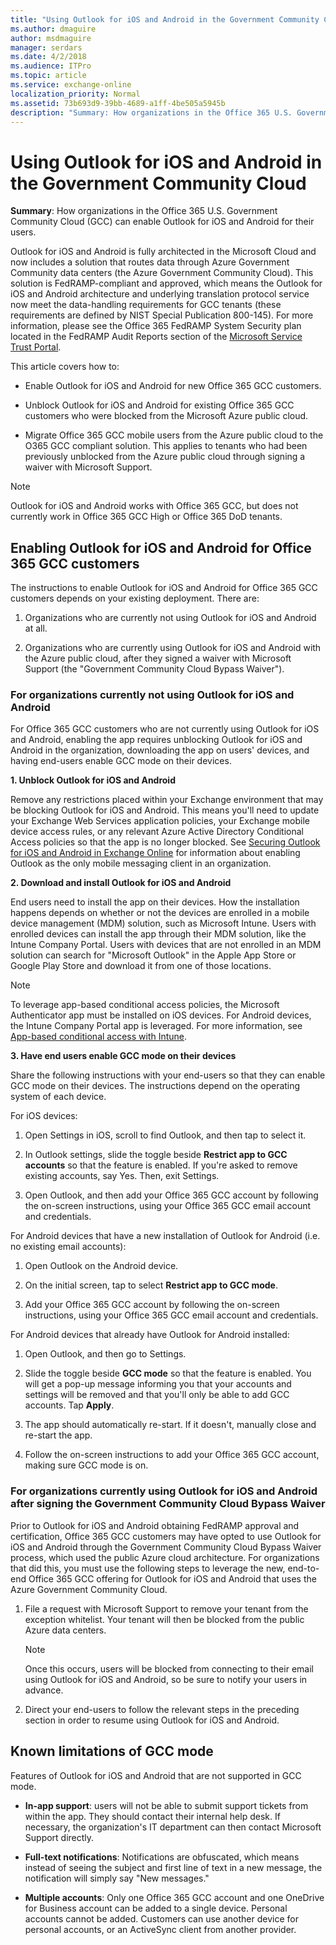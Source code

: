 ```yaml
---
title: "Using Outlook for iOS and Android in the Government Community Cloud"
ms.author: dmaguire
author: msdmaguire
manager: serdars
ms.date: 4/2/2018
ms.audience: ITPro
ms.topic: article
ms.service: exchange-online
localization_priority: Normal
ms.assetid: 73b693d9-39bb-4689-a1ff-4be505a5945b
description: "Summary: How organizations in the Office 365 U.S. Government Community Cloud (GCC) can enable Outlook for iOS and Android for their users."
---
```


# Using Outlook for iOS and Android in the Government Community Cloud

 **Summary**: How organizations in the Office 365 U.S. Government Community Cloud (GCC) can enable Outlook for iOS and Android for their users.
  
Outlook for iOS and Android is fully architected in the Microsoft Cloud and now includes a solution that routes data through Azure Government Community data centers (the Azure Government Community Cloud). This solution is FedRAMP-compliant and approved, which means the Outlook for iOS and Android architecture and underlying translation protocol service now meet the data-handling requirements for GCC tenants (these requirements are defined by NIST Special Publication 800-145). For more information, please see the Office 365 FedRAMP System Security plan located in the FedRAMP Audit Reports section of the [Microsoft Service Trust Portal](https://servicetrust.microsoft.com/). 
  
This article covers how to:
  
- Enable Outlook for iOS and Android for new Office 365 GCC customers.
    
- Unblock Outlook for iOS and Android for existing Office 365 GCC customers who were blocked from the Microsoft Azure public cloud.
    
- Migrate Office 365 GCC mobile users from the Azure public cloud to the O365 GCC compliant solution. This applies to tenants who had been previously unblocked from the Azure public cloud through signing a waiver with Microsoft Support.
    
> [!NOTE]
> Outlook for iOS and Android works with Office 365 GCC, but does not currently work in Office 365 GCC High or Office 365 DoD tenants. 
  
## Enabling Outlook for iOS and Android for Office 365 GCC customers

The instructions to enable Outlook for iOS and Android for Office 365 GCC customers depends on your existing deployment. There are:
  
1. Organizations who are currently not using Outlook for iOS and Android at all.
    
2. Organizations who are currently using Outlook for iOS and Android with the Azure public cloud, after they signed a waiver with Microsoft Support (the "Government Community Cloud Bypass Waiver").
    
### For organizations currently not using Outlook for iOS and Android

For Office 365 GCC customers who are not currently using Outlook for iOS and Android, enabling the app requires unblocking Outlook for iOS and Android in the organization, downloading the app on users' devices, and having end-users enable GCC mode on their devices.
  
 **1. Unblock Outlook for iOS and Android**
  
Remove any restrictions placed within your Exchange environment that may be blocking Outlook for iOS and Android. This means you'll need to update your Exchange Web Services application policies, your Exchange mobile device access rules, or any relevant Azure Active Directory Conditional Access policies so that the app is no longer blocked. See [Securing Outlook for iOS and Android in Exchange Online](secure-outlook-for-ios-and-android.md) for information about enabling Outlook as the only mobile messaging client in an organization. 
  
 **2. Download and install Outlook for iOS and Android**
  
End users need to install the app on their devices. How the installation happens depends on whether or not the devices are enrolled in a mobile device management (MDM) solution, such as Microsoft Intune. Users with enrolled devices can install the app through their MDM solution, like the Intune Company Portal. Users with devices that are not enrolled in an MDM solution can search for "Microsoft Outlook" in the Apple App Store or Google Play Store and download it from one of those locations.
  
> [!NOTE]
> To leverage app-based conditional access policies, the Microsoft Authenticator app must be installed on iOS devices. For Android devices, the Intune Company Portal app is leveraged. For more information, see [App-based conditional access with Intune](https://docs.microsoft.com/en-us/intune/app-based-conditional-access-intune). 
  
 **3. Have end users enable GCC mode on their devices**
  
Share the following instructions with your end-users so that they can enable GCC mode on their devices. The instructions depend on the operating system of each device.
  
For iOS devices:
  
1. Open Settings in iOS, scroll to find Outlook, and then tap to select it.
    
2. In Outlook settings, slide the toggle beside **Restrict app to GCC accounts** so that the feature is enabled. If you're asked to remove existing accounts, say Yes. Then, exit Settings. 
    
3. Open Outlook, and then add your Office 365 GCC account by following the on-screen instructions, using your Office 365 GCC email account and credentials.
    
For Android devices that have a new installation of Outlook for Android (i.e. no existing email accounts):
  
1. Open Outlook on the Android device.
    
2. On the initial screen, tap to select **Restrict app to GCC mode**.
    
3. Add your Office 365 GCC account by following the on-screen instructions, using your Office 365 GCC email account and credentials.
    
For Android devices that already have Outlook for Android installed:
  
1. Open Outlook, and then go to Settings.
    
2. Slide the toggle beside **GCC mode** so that the feature is enabled. You will get a pop-up message informing you that your accounts and settings will be removed and that you'll only be able to add GCC accounts. Tap **Apply**.
    
3. The app should automatically re-start. If it doesn't, manually close and re-start the app.
    
4. Follow the on-screen instructions to add your Office 365 GCC account, making sure GCC mode is on.
    
### For organizations currently using Outlook for iOS and Android after signing the Government Community Cloud Bypass Waiver

Prior to Outlook for iOS and Android obtaining FedRAMP approval and certification, Office 365 GCC customers may have opted to use Outlook for iOS and Android through the Government Community Cloud Bypass Waiver process, which used the public Azure cloud architecture. For organizations that did this, you must use the following steps to leverage the new, end-to-end Office 365 GCC offering for Outlook for iOS and Android that uses the Azure Government Community Cloud.
  
1. File a request with Microsoft Support to remove your tenant from the exception whitelist. Your tenant will then be blocked from the public Azure data centers.
    
    > [!NOTE]
    > Once this occurs, users will be blocked from connecting to their email using Outlook for iOS and Android, so be sure to notify your users in advance. 
  
2. Direct your end-users to follow the relevant steps in the preceding section in order to resume using Outlook for iOS and Android.
    
## Known limitations of GCC mode

Features of Outlook for iOS and Android that are not supported in GCC mode.
  
- **In-app support**: users will not be able to submit support tickets from within the app. They should contact their internal help desk. If necessary, the organization's IT department can then contact Microsoft Support directly.
    
- **Full-text notifications**: Notifications are obfuscated, which means instead of seeing the subject and first line of text in a new message, the notification will simply say "New messages."
    
- **Multiple accounts**: Only one Office 365 GCC account and one OneDrive for Business account can be added to a single device. Personal accounts cannot be added. Customers can use another device for personal accounts, or an ActiveSync client from another provider.
    

